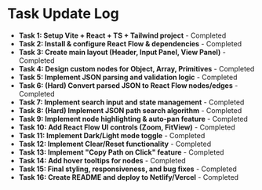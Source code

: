 # Task Update Log

- **Task 1: Setup Vite + React + TS + Tailwind project** - Completed
- **Task 2: Install & configure React Flow & dependencies** - Completed
- **Task 3: Create main layout (Header, Input Panel, View Panel)** - Completed
- **Task 4: Design custom nodes for Object, Array, Primitives** - Completed
- **Task 5: Implement JSON parsing and validation logic** - Completed
- **Task 6: (Hard) Convert parsed JSON to React Flow nodes/edges** - Completed
- **Task 7: Implement search input and state management** - Completed
- **Task 8: (Hard) Implement JSON path search algorithm** - Completed
- **Task 9: Implement node highlighting & auto-pan feature** - Completed
- **Task 10: Add React Flow UI controls (Zoom, FitView)** - Completed
- **Task 11: Implement Dark/Light mode toggle** - Completed
- **Task 12: Implement Clear/Reset functionality** - Completed
- **Task 13: Implement "Copy Path on Click" feature** - Completed
- **Task 14: Add hover tooltips for nodes** - Completed
- **Task 15: Final styling, responsiveness, and bug fixes** - Completed
- **Task 16: Create README and deploy to Netlify/Vercel** - Completed

